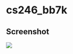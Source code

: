 # cs246_bb7k

## Screenshot
![](https://github.com/hugo00618/cs246_bb7k/blob/master/src/screenshot.png)
